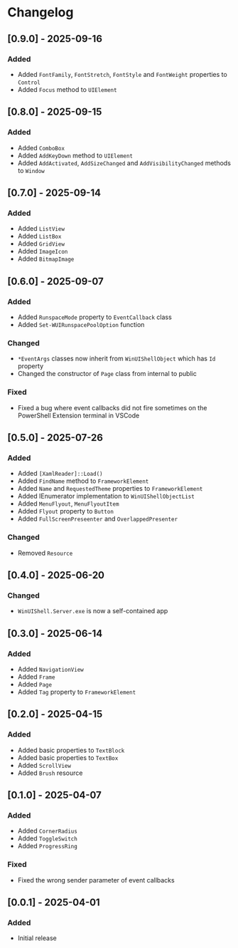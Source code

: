 # Changelog

## [0.9.0] - 2025-09-16

### Added

- Added `FontFamily`, `FontStretch`, `FontStyle` and `FontWeight` properties to `Control`
- Added `Focus` method to `UIElement`

## [0.8.0] - 2025-09-15

### Added

- Added `ComboBox`
- Added `AddKeyDown` method to `UIElement`
- Added `AddActivated`, `AddSizeChanged` and `AddVisibilityChanged` methods to `Window`

## [0.7.0] - 2025-09-14

### Added

- Added `ListView`
- Added `ListBox`
- Added `GridView`
- Added `ImageIcon`
- Added `BitmapImage`

## [0.6.0] - 2025-09-07

### Added

- Added `RunspaceMode` property to `EventCallback` class
- Added `Set-WUIRunspacePoolOption` function

### Changed

- `*EventArgs` classes now inherit from `WinUIShellObject` which has `Id` property
- Changed the constructor of `Page` class from internal to public

### Fixed

- Fixed a bug where event callbacks did not fire sometimes on the PowerShell Extension terminal in VSCode

## [0.5.0] - 2025-07-26

### Added

- Added `[XamlReader]::Load()`
- Added `FindName` method to `FrameworkElement`
- Added `Name` and `RequestedTheme` properties to `FrameworkElement`
- Added IEnumerator implementation to `WinUIShellObjectList`
- Added `MenuFlyout`, `MenuFlyoutItem`
- Added `Flyout` property to `Button`
- Added `FullScreenPreseenter` and `OverlappedPresenter`

### Changed

- Removed `Resource`

## [0.4.0] - 2025-06-20

### Changed

- `WinUIShell.Server.exe` is now a self-contained app

## [0.3.0] - 2025-06-14

### Added

- Added `NavigationView`
- Added `Frame`
- Added `Page`
- Added `Tag` property to `FrameworkElement`

## [0.2.0] - 2025-04-15

### Added

- Added basic properties to `TextBlock`
- Added basic properties to `TextBox`
- Added `ScrollView`
- Added `Brush` resource

## [0.1.0] - 2025-04-07

### Added

- Added `CornerRadius`
- Added `ToggleSwitch`
- Added `ProgressRing`

### Fixed

- Fixed the wrong sender parameter of event callbacks

## [0.0.1] - 2025-04-01

### Added

- Initial release
